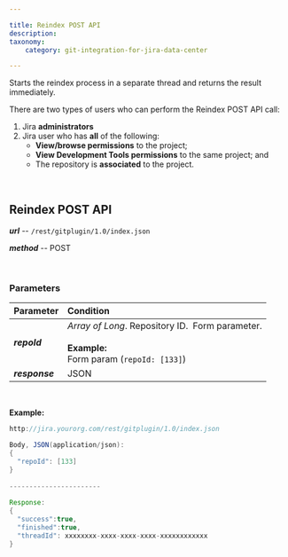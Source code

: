 ```yaml
---

title: Reindex POST API
description:
taxonomy:
    category: git-integration-for-jira-data-center

---
```

Starts the reindex process in a separate thread and returns the result immediately.

<div class="bbb-callout bbb--alert">
    <div class="irow">
    <div class="ilogobox">
        <span class="logoimg"></span>
    </div>
    <div class="imsgbox">
        There are two types of users who can perform the Reindex POST API call:
        <ol>
            <li>Jira <b>administrators</b></li>
            <li>Jira user who has <b>all</b> of the following:
            <ul>
                <li><b>View/browse permissions</b> to the project;</li>
                <li><b>View Development Tools permissions</b> to the same project; and</li>
                <li>The repository is <b>associated</b> to the project.</li>
            </ul></li>
        </ol>
    </div>
    </div>
</div>
<br>

## Reindex POST API

_**url**_ -- `/rest/gitplugin/1.0/index.json`

_**method**_ -- POST

<br>

### Parameters

| **Parameter** | **Condition** |
| :--- | :--- |
| _**repoId**_ | _Array of Long_. Repository ID.  Form parameter.<br><br>**Example:**<br>Form param (`repoId: [133]`) |
| _**response**_ | JSON |

<br>

**Example:**

```java
http://jira.yourorg.com/rest/gitplugin/1.0/index.json

Body, JSON(application/json):
{
  "repoId": [133]
}
 
-----------------------
 
Response:
{
  "success":true,
  "finished":true,
  "threadId": xxxxxxxx-xxxx-xxxx-xxxx-xxxxxxxxxxxx
}

```

